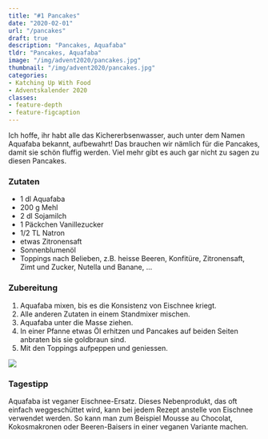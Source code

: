 ```yaml
---
title: "#1 Pancakes"
date: "2020-02-01"
url: "/pancakes"
draft: true
description: "Pancakes, Aquafaba"
tldr: "Pancakes, Aquafaba"
image: "/img/advent2020/pancakes.jpg"
thumbnail: "/img/advent2020/pancakes.jpg"
categories:
- Katching Up With Food
- Adventskalender 2020
classes: 
- feature-depth
- feature-figcaption
---
```

Ich hoffe, ihr habt alle das Kichererbsenwasser, auch unter dem Namen Aquafaba bekannt, aufbewahrt! Das brauchen wir nämlich für die Pancakes, damit sie schön fluffig werden. Viel mehr gibt es auch gar nicht zu sagen zu diesen Pancakes. 

<!--more-->

### Zutaten

- 1 dl Aquafaba
- 200 g Mehl
- 2 dl Sojamilch
- 1 Päckchen Vanillezucker
- 1/2 TL Natron
- etwas Zitronensaft
- Sonnenblumenöl
- Toppings nach Belieben, z.B. heisse Beeren, Konfitüre, Zitronensaft, Zimt und Zucker, Nutella und Banane, ...

### Zubereitung

1. Aquafaba mixen, bis es die Konsistenz von Eischnee kriegt.
2. Alle anderen Zutaten in einem Standmixer mischen.
3. Aquafaba unter die Masse ziehen.
4. In einer Pfanne etwas Öl erhitzen und Pancakes auf beiden Seiten anbraten bis sie goldbraun sind.
5. Mit den Toppings aufpeppen und geniessen.

![](/img/advent2020/pancakes.jpg)

### Tagestipp
Aquafaba ist veganer Eischnee-Ersatz. Dieses Nebenprodukt, das oft einfach weggeschüttet wird, kann bei jedem Rezept anstelle von Eischnee verwendet werden. So kann man zum Beispiel Mousse au Chocolat, Kokosmakronen oder Beeren-Baisers in einer veganen Variante machen.